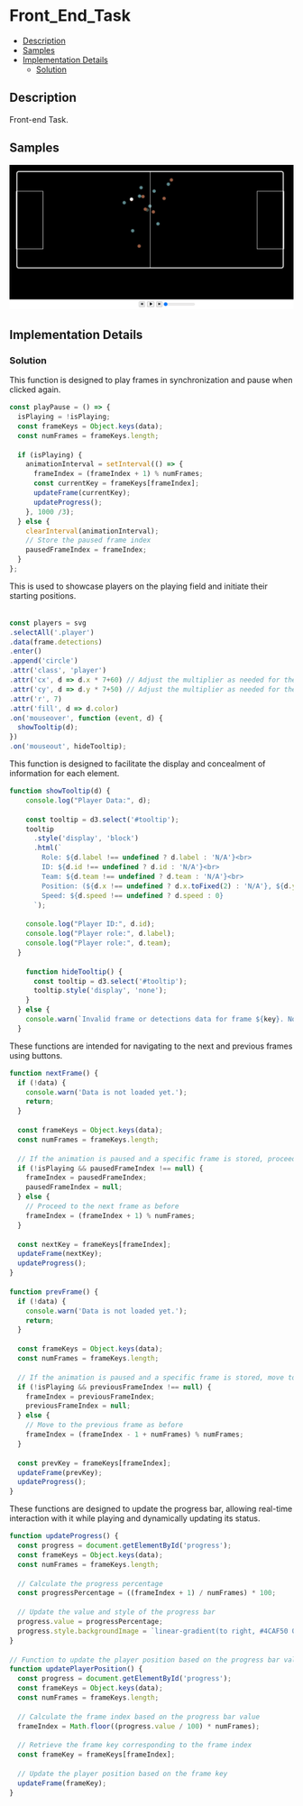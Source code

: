 # Front_End_Task
 

- [Description](#description)
- [Samples](#samples)
- [Implementation Details](#implementation-details)
    - [Solution](#solution)


## Description
Front-end Task.

## Samples
![Demo Sample](https://github.com/Sandra-Essa/Front_End_Task/blob/main/Front%20End%20Task.gif)


## Implementation Details

### Solution

This function is designed to play frames in synchronization and pause when clicked again.
```javaScript
const playPause = () => {
  isPlaying = !isPlaying;
  const frameKeys = Object.keys(data);
  const numFrames = frameKeys.length;

  if (isPlaying) {
    animationInterval = setInterval(() => {
      frameIndex = (frameIndex + 1) % numFrames;
      const currentKey = frameKeys[frameIndex];
      updateFrame(currentKey);
      updateProgress();
    }, 1000 /3);
  } else {
    clearInterval(animationInterval);
    // Store the paused frame index
    pausedFrameIndex = frameIndex;
  }
};


```

This is used to showcase players on the playing field and initiate their starting positions.

```javaScript

const players = svg
.selectAll('.player')
.data(frame.detections)
.enter()
.append('circle')
.attr('class', 'player')
.attr('cx', d => d.x * 7+60) // Adjust the multiplier as needed for the desired spacing
.attr('cy', d => d.y * 7+50) // Adjust the multiplier as needed for the desired spacing
.attr('r', 7)
.attr('fill', d => d.color)
.on('mouseover', function (event, d) {
  showTooltip(d);
})
.on('mouseout', hideTooltip);

```

This function is designed to facilitate the display and concealment of information for each element.

```javaScript
function showTooltip(d) {
    console.log("Player Data:", d);
  
    const tooltip = d3.select('#tooltip');
    tooltip
      .style('display', 'block')
      .html(`
        Role: ${d.label !== undefined ? d.label : 'N/A'}<br>
        ID: ${d.id !== undefined ? d.id : 'N/A'}<br>
        Team: ${d.team !== undefined ? d.team : 'N/A'}<br>
        Position: (${d.x !== undefined ? d.x.toFixed(2) : 'N/A'}, ${d.y !== undefined ? d.y.toFixed(2) : 'N/A'})<br>
        Speed: ${d.speed !== undefined ? d.speed : 0}
      `);
  
    console.log("Player ID:", d.id);
    console.log("Player role:", d.label);
    console.log("Player role:", d.team);
  }
  
    function hideTooltip() {
      const tooltip = d3.select('#tooltip');
      tooltip.style('display', 'none');
    }
  } else {
    console.warn(`Invalid frame or detections data for frame ${key}. No players displayed.`);
  }
```
These functions are intended for navigating to the next and previous frames using buttons.

```javaScript
function nextFrame() {
  if (!data) {
    console.warn('Data is not loaded yet.');
    return;
  }

  const frameKeys = Object.keys(data);
  const numFrames = frameKeys.length;

  // If the animation is paused and a specific frame is stored, proceed from that frame
  if (!isPlaying && pausedFrameIndex !== null) {
    frameIndex = pausedFrameIndex;
    pausedFrameIndex = null;
  } else {
    // Proceed to the next frame as before
    frameIndex = (frameIndex + 1) % numFrames;
  }

  const nextKey = frameKeys[frameIndex];
  updateFrame(nextKey);
  updateProgress();
}

function prevFrame() {
  if (!data) {
    console.warn('Data is not loaded yet.');
    return;
  }

  const frameKeys = Object.keys(data);
  const numFrames = frameKeys.length;

  // If the animation is paused and a specific frame is stored, move to the previous frame
  if (!isPlaying && previousFrameIndex !== null) {
    frameIndex = previousFrameIndex;
    previousFrameIndex = null;
  } else {
    // Move to the previous frame as before
    frameIndex = (frameIndex - 1 + numFrames) % numFrames;
  }

  const prevKey = frameKeys[frameIndex];
  updateFrame(prevKey);
  updateProgress();
}
```

These functions are designed to update the progress bar, allowing real-time interaction with it while playing and dynamically updating its status.

```javaScript
function updateProgress() {
  const progress = document.getElementById('progress');
  const frameKeys = Object.keys(data);
  const numFrames = frameKeys.length;

  // Calculate the progress percentage
  const progressPercentage = ((frameIndex + 1) / numFrames) * 100;

  // Update the value and style of the progress bar
  progress.value = progressPercentage;
  progress.style.backgroundImage = `linear-gradient(to right, #4CAF50 0%, #4CAF50 ${progressPercentage}%, #ddd ${progressPercentage}%, #ddd 100%)`;
}

// Function to update the player position based on the progress bar value
function updatePlayerPosition() {
  const progress = document.getElementById('progress');
  const frameKeys = Object.keys(data);
  const numFrames = frameKeys.length;

  // Calculate the frame index based on the progress bar value
  frameIndex = Math.floor((progress.value / 100) * numFrames);

  // Retrieve the frame key corresponding to the frame index
  const frameKey = frameKeys[frameIndex];

  // Update the player position based on the frame key
  updateFrame(frameKey);
}

```
